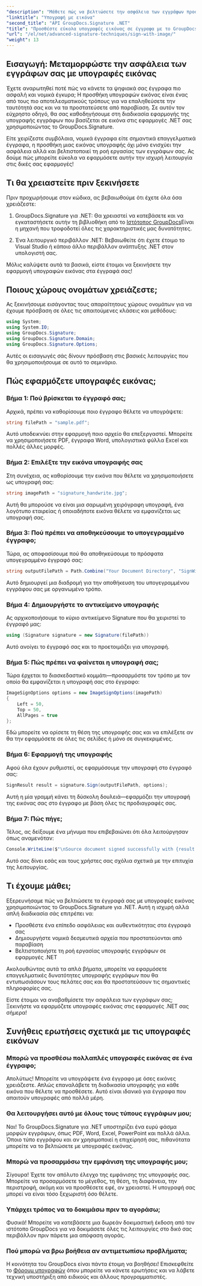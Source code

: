 ```yaml
---
"description": "Μάθετε πώς να βελτιώσετε την ασφάλεια των εγγράφων προσθέτοντας υπογραφές εικόνων σε εφαρμογές .NET με το GroupDocs.Signature. Απλή ενσωμάτωση για έγγραφα που δεν μπορούν να παραβιαστούν και είναι νομικά δεσμευτικά."
"linktitle": "Υπογραφή με εικόνα"
"second_title": "API GroupDocs.Signature .NET"
"title": "Προσθέστε εύκολα υπογραφές εικόνας σε έγγραφα με το GroupDocs.Signature"
"url": "/el/net/advanced-signature-techniques/sign-with-image/"
"weight": 13
---
```


## Εισαγωγή: Μεταμορφώστε την ασφάλεια των εγγράφων σας με υπογραφές εικόνας

Έχετε αναρωτηθεί ποτέ πώς να κάνετε τα ψηφιακά σας έγγραφα πιο ασφαλή και νομικά έγκυρα; Η προσθήκη υπογραφών εικόνας είναι ένας από τους πιο αποτελεσματικούς τρόπους για να επαληθεύσετε την ταυτότητά σας και να τα προστατεύσετε από παραβίαση. Σε αυτόν τον εύχρηστο οδηγό, θα σας καθοδηγήσουμε στη διαδικασία εφαρμογής της υπογραφής εγγράφων που βασίζεται σε εικόνα στις εφαρμογές .NET σας χρησιμοποιώντας το GroupDocs.Signature.

Είτε χειρίζεστε συμβόλαια, νομικά έγγραφα είτε σημαντικά επαγγελματικά έγγραφα, η προσθήκη μιας εικόνας υπογραφής όχι μόνο ενισχύει την ασφάλεια αλλά και βελτιστοποιεί τη ροή εργασίας των εγγράφων σας. Ας δούμε πώς μπορείτε εύκολα να εφαρμόσετε αυτήν την ισχυρή λειτουργία στις δικές σας εφαρμογές!

## Τι θα χρειαστείτε πριν ξεκινήσετε

Πριν προχωρήσουμε στον κώδικα, ας βεβαιωθούμε ότι έχετε όλα όσα χρειάζεστε:

1. GroupDocs.Signature για .NET: Θα χρειαστεί να κατεβάσετε και να εγκαταστήσετε αυτήν τη βιβλιοθήκη από το [Ιστότοπος GroupDocs](https://releases.groupdocs.com/signature/net/)Είναι η μηχανή που τροφοδοτεί όλες τις χαρακτηριστικές μας δυνατότητες.

2. Ένα λειτουργικό περιβάλλον .NET: Βεβαιωθείτε ότι έχετε έτοιμο το Visual Studio ή κάποιο άλλο περιβάλλον ανάπτυξης .NET στον υπολογιστή σας.

Μόλις καλύψετε αυτά τα βασικά, είστε έτοιμοι να ξεκινήσετε την εφαρμογή υπογραφών εικόνας στα έγγραφά σας!

## Ποιους χώρους ονομάτων χρειάζεστε;

Ας ξεκινήσουμε εισάγοντας τους απαραίτητους χώρους ονομάτων για να έχουμε πρόσβαση σε όλες τις απαιτούμενες κλάσεις και μεθόδους:

```csharp
using System;
using System.IO;
using GroupDocs.Signature;
using GroupDocs.Signature.Domain;
using GroupDocs.Signature.Options;
```

Αυτές οι εισαγωγές σάς δίνουν πρόσβαση στις βασικές λειτουργίες που θα χρησιμοποιήσουμε σε αυτό το σεμινάριο.

## Πώς εφαρμόζετε υπογραφές εικόνας;

### Βήμα 1: Πού βρίσκεται το έγγραφό σας;

Αρχικά, πρέπει να καθορίσουμε ποιο έγγραφο θέλετε να υπογράψετε:

```csharp
string filePath = "sample.pdf";
```

Αυτό υποδεικνύει στην εφαρμογή ποιο αρχείο θα επεξεργαστεί. Μπορείτε να χρησιμοποιήσετε PDF, έγγραφα Word, υπολογιστικά φύλλα Excel και πολλές άλλες μορφές.

### Βήμα 2: Επιλέξτε την εικόνα υπογραφής σας

Στη συνέχεια, ας καθορίσουμε την εικόνα που θέλετε να χρησιμοποιήσετε ως υπογραφή σας:

```csharp
string imagePath = "signature_handwrite.jpg";
```

Αυτή θα μπορούσε να είναι μια σαρωμένη χειρόγραφη υπογραφή, ένα λογότυπο εταιρείας ή οποιαδήποτε εικόνα θέλετε να εμφανίζεται ως υπογραφή σας.

### Βήμα 3: Πού πρέπει να αποθηκεύσουμε το υπογεγραμμένο έγγραφο;

Τώρα, ας αποφασίσουμε πού θα αποθηκεύσουμε το πρόσφατα υπογεγραμμένο έγγραφό σας:

```csharp
string outputFilePath = Path.Combine("Your Document Directory", "SignWithImage", fileName);
```

Αυτό δημιουργεί μια διαδρομή για την αποθήκευση του υπογεγραμμένου εγγράφου σας με οργανωμένο τρόπο.

### Βήμα 4: Δημιουργήστε το αντικείμενο υπογραφής

Ας αρχικοποιήσουμε το κύριο αντικείμενο Signature που θα χειριστεί το έγγραφό μας:

```csharp
using (Signature signature = new Signature(filePath))
```

Αυτό ανοίγει το έγγραφό σας και το προετοιμάζει για υπογραφή.

### Βήμα 5: Πώς πρέπει να φαίνεται η υπογραφή σας;

Τώρα έρχεται το διασκεδαστικό κομμάτι—προσαρμόστε τον τρόπο με τον οποίο θα εμφανίζεται η υπογραφή σας στο έγγραφο:

```csharp
ImageSignOptions options = new ImageSignOptions(imagePath)
{
    Left = 50,
    Top = 50,
    AllPages = true
};
```

Εδώ μπορείτε να ορίσετε τη θέση της υπογραφής σας και να επιλέξετε αν θα την εφαρμόσετε σε όλες τις σελίδες ή μόνο σε συγκεκριμένες.

### Βήμα 6: Εφαρμογή της υπογραφής

Αφού όλα έχουν ρυθμιστεί, ας εφαρμόσουμε την υπογραφή στο έγγραφό σας:

```csharp
SignResult result = signature.Sign(outputFilePath, options);
```

Αυτή η μία γραμμή κάνει τη δύσκολη δουλειά—εφαρμόζει την υπογραφή της εικόνας σας στο έγγραφο με βάση όλες τις προδιαγραφές σας.

### Βήμα 7: Πώς πήγε;

Τέλος, ας δείξουμε ένα μήνυμα που επιβεβαιώνει ότι όλα λειτούργησαν όπως αναμενόταν:

```csharp
Console.WriteLine($"\nSource document signed successfully with {result.Succeeded.Count} signature(s).\nFile saved at {outputFilePath}.");
```

Αυτό σας δίνει εσάς και τους χρήστες σας σχόλια σχετικά με την επιτυχία της λειτουργίας.

## Τι έχουμε μάθει;

Εξερευνήσαμε πώς να βελτιώσετε τα έγγραφά σας με υπογραφές εικόνας χρησιμοποιώντας το GroupDocs.Signature για .NET. Αυτή η ισχυρή αλλά απλή διαδικασία σάς επιτρέπει να:

- Προσθέστε ένα επίπεδο ασφάλειας και αυθεντικότητας στα έγγραφά σας
- Δημιουργήστε νομικά δεσμευτικά αρχεία που προστατεύονται από παραβίαση
- Βελτιστοποιήστε τη ροή εργασίας υπογραφής εγγράφων σε εφαρμογές .NET

Ακολουθώντας αυτά τα απλά βήματα, μπορείτε να εφαρμόσετε επαγγελματικές δυνατότητες υπογραφής εγγράφων που θα εντυπωσιάσουν τους πελάτες σας και θα προστατεύσουν τις σημαντικές πληροφορίες σας.

Είστε έτοιμοι να αναβαθμίσετε την ασφάλεια των εγγράφων σας; Ξεκινήστε να εφαρμόζετε υπογραφές εικόνας στις εφαρμογές .NET σας σήμερα!

## Συνήθεις ερωτήσεις σχετικά με τις υπογραφές εικόνων

### Μπορώ να προσθέσω πολλαπλές υπογραφές εικόνας σε ένα έγγραφο;

Απολύτως! Μπορείτε να υπογράψετε ένα έγγραφο με όσες εικόνες χρειάζεστε. Απλώς επαναλάβετε τη διαδικασία υπογραφής για κάθε εικόνα που θέλετε να προσθέσετε. Αυτό είναι ιδανικό για έγγραφα που απαιτούν υπογραφές από πολλά μέρη.

### Θα λειτουργήσει αυτό με όλους τους τύπους εγγράφων μου;

Ναι! Το GroupDocs.Signature για .NET υποστηρίζει ένα ευρύ φάσμα μορφών εγγράφων, όπως PDF, Word, Excel, PowerPoint και πολλά άλλα. Όποιο τύπο εγγράφου και αν χρησιμοποιεί η επιχείρησή σας, πιθανότατα μπορείτε να το βελτιώσετε με υπογραφές εικόνας.

### Μπορώ να προσαρμόσω την εμφάνιση της υπογραφής μου;

Σίγουρα! Έχετε τον απόλυτο έλεγχο της εμφάνισης της υπογραφής σας. Μπορείτε να προσαρμόσετε το μέγεθος, τη θέση, τη διαφάνεια, την περιστροφή, ακόμη και να προσθέσετε εφέ, αν χρειαστεί. Η υπογραφή σας μπορεί να είναι τόσο ξεχωριστή όσο θέλετε.

### Υπάρχει τρόπος να το δοκιμάσω πριν το αγοράσω;

Φυσικά! Μπορείτε να κατεβάσετε μια δωρεάν δοκιμαστική έκδοση από τον ιστότοπο GroupDocs για να δοκιμάσετε όλες τις λειτουργίες στο δικό σας περιβάλλον πριν πάρετε μια απόφαση αγοράς.

### Πού μπορώ να βρω βοήθεια αν αντιμετωπίσω προβλήματα;

Η κοινότητα του GroupDocs είναι πάντα έτοιμη να βοηθήσει! Επισκεφθείτε το [Φόρουμ υπογραφών](https://forum.groupdocs.com/c/signature/13) όπου μπορείτε να κάνετε ερωτήσεις και να λάβετε τεχνική υποστήριξη από ειδικούς και άλλους προγραμματιστές.